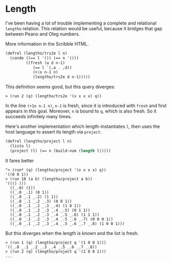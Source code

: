 # Length

I've been having a lot of trouble implementing a complete  and relational `lengtho` relation.
This relation would be useful, because it bridges that gap between Peano and Oleg numbers.

More information in the Scribble HTML.

```scheme
(defrel (lengtho/trs2e l n)
  (conde ((== l '()) (== n '()))
         ((fresh (a d n-1)
            (== l `(,a . ,d))
            (+1o n-1 n)
            (lengtho/trs2e d n-1)))))
```

This definition seems good, but this query diverges:

```
> (run 2 (q) (lengtho/trs2e '(x x x x) q))
```

In the line `(+1o n-1 n)`, `n-1` is fresh, since it is introduced with `fresh` and first appears in this goal. Moreover, `n` is bound to `q`, which is also fresh. So it succeeds infinitely many times.

Here's another implementation which length-instantiates `l`, then uses the host language to assert its length via `project`.

```scheme
(defrel (lengtho/project l n)
  (listo l)
  (project (l) (== n (build-num (length l)))))
```

It fares better

```
"> (run* (q) (lengtho/project '(x x x x) q))
'((0 0 1))
> (run 10 (a b) (lengtho/project a b))
'((() ())
  ((_.0) (1))
  ((_.0 _.1) (0 1))
  ((_.0 _.1 _.2) (1 1))
  ((_.0 _.1 _.2 _.3) (0 0 1))
  ((_.0 _.1 _.2 _.3 _.4) (1 0 1))
  ((_.0 _.1 _.2 _.3 _.4 _.5) (0 1 1))
  ((_.0 _.1 _.2 _.3 _.4 _.5 _.6) (1 1 1))
  ((_.0 _.1 _.2 _.3 _.4 _.5 _.6 _.7) (0 0 0 1))
  ((_.0 _.1 _.2 _.3 _.4 _.5 _.6 _.7 _.8) (1 0 0 1)))
```

But this diverges when the length is known and the list is fresh.

```
> (run 1 (q) (lengtho/project q '(1 0 0 1)))
'((_.0 _.1 _.2 _.3 _.4 _.5 _.6 _.7 _.8))
> (run 2 (q) (lengtho/project q '(1 0 0 1)))
...
```


